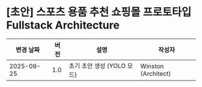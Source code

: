 # [초안] 스포츠 용품 추천 쇼핑몰 프로토타입 Fullstack Architecture

| 변경 날짜 | 버전 | 설명 | 작성자 |
| --- | --- | --- | --- |
| 2025-09-25 | 1.0 | 초기 초안 생성 (YOLO 모드) | Winston (Architect) |
